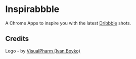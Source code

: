 Inspirabbble
============

A Chrome Apps to inspire you with the latest [Dribbble](http://dribbble.com/) shots.

Credits
-------

Logo - by [VisualPharm (Ivan Boyko)](http://www.visualpharm.com/)